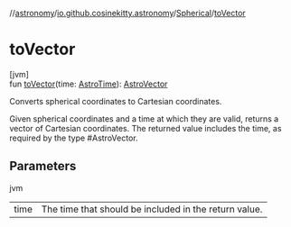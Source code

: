 //[astronomy](../../../index.md)/[io.github.cosinekitty.astronomy](../index.md)/[Spherical](index.md)/[toVector](to-vector.md)

# toVector

[jvm]\
fun [toVector](to-vector.md)(time: [AstroTime](../-astro-time/index.md)): [AstroVector](../-astro-vector/index.md)

Converts spherical coordinates to Cartesian coordinates.

Given spherical coordinates and a time at which they are valid, returns a vector of Cartesian coordinates. The returned value includes the time, as required by the type #AstroVector.

## Parameters

jvm

| | |
|---|---|
| time | The time that should be included in the return value. |
